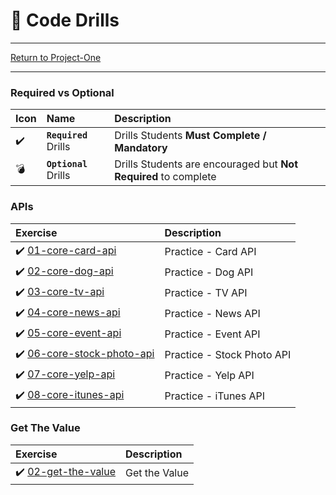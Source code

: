 # :dart: Code Drills

<hr> 

[Return to Project-One](../README.md)

<hr> 

### Required vs Optional

| Icon | Name | Description |
|:--|:--|:--|
| :heavy_check_mark:  | **`Required`** Drills  | Drills Students **Must Complete / Mandatory** |
| :bomb:  | **`Optional`** Drills  | Drills Students are encouraged but **Not Required** to complete |

### APIs

|  Exercise |  Description |
|:--	|:--
| :heavy_check_mark: [01-core-card-api](01-api/01-core-card-api/README.md) | Practice - Card API
| :heavy_check_mark: [02-core-dog-api](01-api/02-core-dog-api/README.md) | Practice - Dog API
| :heavy_check_mark: [03-core-tv-api](01-api/03-core-tv-api/README.md) | Practice - TV API
| :heavy_check_mark: [04-core-news-api](01-api/04-core-news-api/readme.md) | Practice - News API
| :heavy_check_mark: [05-core-event-api](01-api/05-core-event-api/readme.md) | Practice - Event API
| :heavy_check_mark: [06-core-stock-photo-api](01-api/06-core-stock-photo-api/readme.md) | Practice - Stock Photo API
| :heavy_check_mark: [07-core-yelp-api](01-api/07-core-yelp-api/readme.md) | Practice - Yelp API
| :heavy_check_mark: [08-core-itunes-api](01-api/08-core-itunes-api/readme.md) | Practice - iTunes API

### Get The Value

|  Exercise |  Description |
|:--	|:--
| :heavy_check_mark: [02-get-the-value](02-get-the-value/README.md) | Get the Value